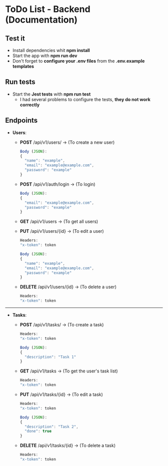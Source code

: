 # __ToDo List - Backend__ (Documentation)

## __Test it__
- Install dependencies whit __npm install__
- Start the app with __npm run dev__
- Don't forget to __configure your .env files__ from the __.env.example templates__

## __Run tests__
- Start the __Jest tests__ with __npm run test__ 
  - I had several problems to configure the tests, __they do not work correctly__

## __Endpoints__
- __Users__:
  - __POST__ /api/v1/users/ -> (To create a new user)
    ```javascript
    Body (JSON):
    {
      "name": "example",
      "email": "example@example.com",
      "password": "example"
    }
    ```

  - __POST__ /api/v1/auth/login -> (To login)
    ```javascript
    Body (JSON):
    {
      "email": "example@example.com",
      "password": "example"
    }

  - __GET__ /api/v1/users -> (To get all users)

  - __PUT__ /api/v1/users/{id} -> (To edit a user)
    ```javascript
    Headers:
    "x-token": token

    Body (JSON):
    {
      "name": "example",
      "email": "example@example.com",
      "password": "example"
    }
    ```

  - __DELETE__ /api/v1/users/{id} -> (To delete a user)
    ```javascript
    Headers:
    "x-token": token
    ```
---
- __Tasks__:
  - __POST__ /api/v1/tasks/ -> (To create a task)
    ```javascript
    Headers:
    "x-token": token

    Body (JSON):
    {
      "description": "Task 1"
    }
    ```

  - __GET__ /api/v1/tasks -> (To get the user's task list)
    ```javascript
    Headers:
    "x-token": token
    ````

  - __PUT__ /api/v1/tasks/{id} -> (To edit a task)
    ```javascript
    Headers:
    "x-token": token

    Body (JSON):
    {
      "description": "Task 2",
      "done": true
    }
    ```

  - __DELETE__ /api/v1/tasks/{id} -> (To delete a task)
    ```javascript
    Headers:
    "x-token": token
    ```
